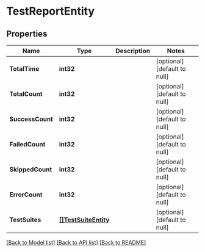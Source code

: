 # TestReportEntity

## Properties
Name | Type | Description | Notes
------------ | ------------- | ------------- | -------------
**TotalTime** | **int32** |  | [optional] [default to null]
**TotalCount** | **int32** |  | [optional] [default to null]
**SuccessCount** | **int32** |  | [optional] [default to null]
**FailedCount** | **int32** |  | [optional] [default to null]
**SkippedCount** | **int32** |  | [optional] [default to null]
**ErrorCount** | **int32** |  | [optional] [default to null]
**TestSuites** | [**[]TestSuiteEntity**](TestSuiteEntity.md) |  | [optional] [default to null]

[[Back to Model list]](../README.md#documentation-for-models) [[Back to API list]](../README.md#documentation-for-api-endpoints) [[Back to README]](../README.md)


